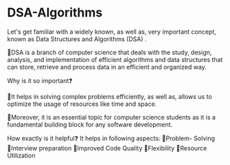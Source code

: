 # DSA-Algorithms

Let's get familiar with a widely known, as well as, very important concept, known as Data Structures and Algorithms (DSA) .

🔸DSA is a branch of computer science that deals with the study, design, analysis, and implementation of efficient algorithms and data structures that can store, retrieve and process data in an efficient and organized way.

Why is it so important❓

🔸It helps in solving complex problems efficiently, as well as,  allows us to optimize the usage of resources like time and space.

🔸Moreover, it is an essential topic for computer science students as it is a fundamental building block for any software development.

How exactly is it helpful❓
It helps in following aspects:
🔸Problem- Solving
🔸Interview preparation 
🔸Improved Code Quality
🔸Flexibility 
🔸Resource Utilization
